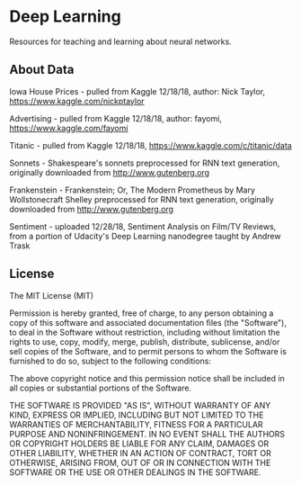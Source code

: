 # Deep Learning
Resources for teaching and learning about neural networks.

## About Data
Iowa House Prices - pulled from Kaggle 12/18/18, author: Nick Taylor, https://www.kaggle.com/nickptaylor <br>

Advertising - pulled from Kaggle 12/18/18, author: fayomi, https://www.kaggle.com/fayomi <br>

Titanic - pulled from Kaggle 12/18/18, https://www.kaggle.com/c/titanic/data <br>

Sonnets - Shakespeare's sonnets preprocessed for RNN text generation, originally downloaded from http://www.gutenberg.org <br>

Frankenstein - Frankenstein; Or, The Modern Prometheus by Mary Wollstonecraft Shelley preprocessed for RNN text generation, originally downloaded from http://www.gutenberg.org <br>

Sentiment - uploaded 12/28/18, Sentiment Analysis on Film/TV Reviews, from a portion of Udacity's Deep Learning nanodegree taught by Andrew Trask<br>

## License

The MIT License (MIT)

Permission is hereby granted, free of charge, to any person obtaining a copy
of this software and associated documentation files (the "Software"), to deal
in the Software without restriction, including without limitation the rights
to use, copy, modify, merge, publish, distribute, sublicense, and/or sell
copies of the Software, and to permit persons to whom the Software is
furnished to do so, subject to the following conditions:

The above copyright notice and this permission notice shall be included in all
copies or substantial portions of the Software.

THE SOFTWARE IS PROVIDED "AS IS", WITHOUT WARRANTY OF ANY KIND, EXPRESS OR
IMPLIED, INCLUDING BUT NOT LIMITED TO THE WARRANTIES OF MERCHANTABILITY,
FITNESS FOR A PARTICULAR PURPOSE AND NONINFRINGEMENT. IN NO EVENT SHALL THE
AUTHORS OR COPYRIGHT HOLDERS BE LIABLE FOR ANY CLAIM, DAMAGES OR OTHER
LIABILITY, WHETHER IN AN ACTION OF CONTRACT, TORT OR OTHERWISE, ARISING FROM,
OUT OF OR IN CONNECTION WITH THE SOFTWARE OR THE USE OR OTHER DEALINGS IN THE
SOFTWARE.
